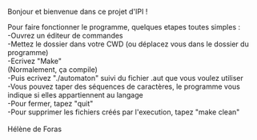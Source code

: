 Bonjour et bienvenue dans ce projet d'IPI !

Pour faire fonctionner le programme, quelques etapes toutes simples : <br/>
-Ouvrez un éditeur de commandes <br/>
-Mettez le dossier dans votre CWD (ou déplacez vous dans le dossier du programme) <br/>
-Ecrivez "Make"<br/>
(Normalement, ça compile) <br/>
-Puis ecrivez "./automaton" suivi du fichier .aut que vous voulez utiliser <br/>
-Vous pouvez taper des séquences de caractères, le programme vous indique si elles appartiennent au langage <br/>
-Pour fermer, tapez "quit" <br/>
-Pour supprimer les fichiers créés par l'execution, tapez "make clean"<br/>
<br/>
Hélène de Foras <br/>
